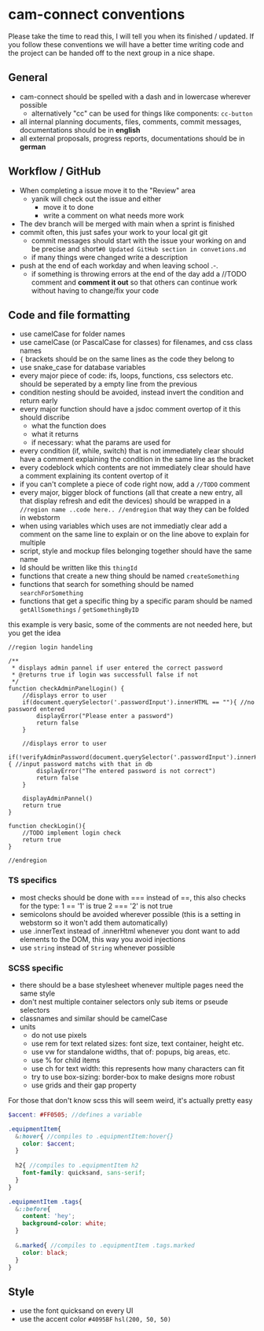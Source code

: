 # cam-connect conventions
Please take the time to read this, I will tell you when its finished / updated. 
If you follow these conventions we will have a better time writing code and the project can be handed off to the next group in a nice shape. 

## General

- cam-connect should be spelled with a dash and in lowercase wherever possible
  - alternatively "cc" can be used for things like components: `cc-button`
- all internal planning documents, files, comments, commit messages, documentations should be in **english**
- all external proposals, progress reports, documentations should be in **german**

## Workflow / GitHub
- When completing a issue move it to the "Review" area
  - yanik will check out the issue and either
    - move it to done
    - write a comment on what needs more work
- The dev branch will be merged with main when a sprint is finished
- commit often, this just safes your work to your local git git
  - commit messages should start with the issue your working on and be precise and short`#0 Updated GitHub section in convetions.md`
  - if many things were changed write a description
- push at the end of each workday and when leaving school .-.
  - if something is throwing errors at the end of the day add a //TODO comment and **comment it out** so that others can continue work without having to change/fix your code

## Code and file formatting

- use camelCase for folder names
- use camelCase (or PascalCase for classes) for filenames, and css class names
- `{` brackets should be on the same lines as the code they belong to
- use snake_case for database variables
- every major piece of code: ifs, loops, functions, css selectors etc. should be seperated by a empty line from the previous
- condition nesting should be avoided, instead invert the condition and return early
- every major function should have a jsdoc comment overtop of it this should discribe
  - what the function does
  - what it returns
  - if necessary: what the params are used for
- every condition (if, while, switch) that is not immediately clear should have a comment explaining the condition 
in the same line as the bracket
- every codeblock which contents are not immediately clear should have a comment explaining its content overtop of it
- if you can't complete a piece of code right now, add a `//TODO` comment
- every major, bigger block of functions (all that create a new entry, all that display refresh and edit the devices) 
should be wrapped in a `//region name ..code here.. //endregion` that way they can be folded in webstorm
- when using variables which uses are not immediatly clear add a comment on the same line to explain or on the line above to explain for multiple
- script, style and mockup files belonging together should have the same name
- Id should be written like this `thingId`
- functions that create a new thing should be named `createSomething` 
- functions that search for something should be named `searchForSomething` 
- functions that get a specific thing by a specific param should be named `getAllSomethings` / `getSomethingByID`

this example is very basic, some of the comments are not needed here, but you get the idea
```JS
//region login handeling

/**
 * displays admin pannel if user entered the correct password
 * @returns true if login was successfull false if not
 */
function checkAdminPanelLogin() {
    //displays error to user
    if(document.querySelector('.passwordInput').innerHTML == ""){ //no password entered
        displayError("Please enter a password")
        return false
    }
    
    //displays error to user
    if(!verifyAdminPassword(document.querySelector('.passwordInput').innerHTML)){ //input password matchs with that in db
        displayError("The entered password is not correct")
        return false
    }
    
    displayAdminPannel()
    return true
}

function checkLogin(){
    //TODO implement login check
    return true
}

//endregion
```

### TS specifics

- most checks should be done with === instead of ==, this also checks for the type: 1 == '1' is true 2 === '2' is not true
- semicolons should be avoided wherever possible (this is a setting in webstorm so it won't add them automatically)
- use .innerText instead of .innerHtml whenever you dont want to add elements to the DOM, this way you avoid injections
- use `string` instead of `String` whenever possible

### SCSS specific
- there should be a base stylesheet whenever multiple pages need the same style
- don't nest multiple container selectors only sub items or pseude selectors
- classnames and similar should be camelCase
- units
  - do not use pixels
  - use rem for text related sizes: font size, text container, height etc.
  - use vw for standalone widths, that of: popups, big areas, etc.
  - use % for child items
  - use ch for text width: this represents how many characters can fit
  - try to use box-sizing: border-box to make designs more robust
  - use grids and their gap property

For those that don't know scss this will seem weird, it's actually pretty easy
```SCSS
$accent: #FF0505; //defines a variable

.equipmentItem{
  &:hover{ //compiles to .equipmentItem:hover{}
    color: $accent;
  }
  
  h2{ //compiles to .equipmentItem h2
    font-family: quicksand, sans-serif;
  }
}

.equipmentItem .tags{
  &::before{
    content: 'hey';
    background-color: white;
  }
  
  &.marked{ //compiles to .equipmentItem .tags.marked
    color: black;
  }
}
```

## Style
- use the font quicksand on every UI
- use the accent color `#4095BF` `hsl(200, 50, 50)`